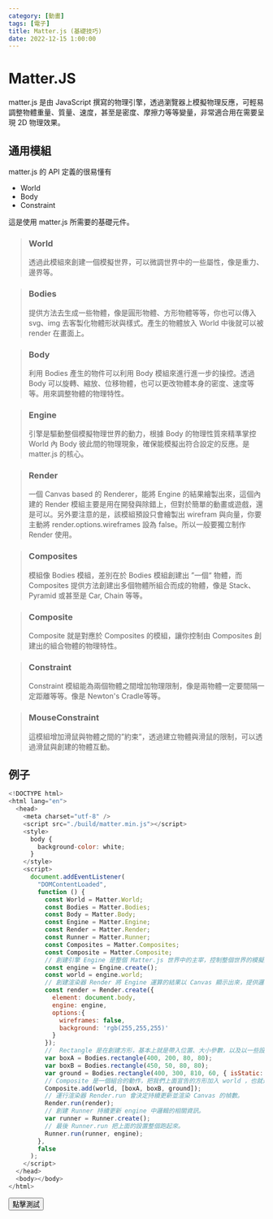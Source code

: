 ```yaml
---
category: [動畫]
tags: [電子]
title: Matter.js (基礎技巧)
date: 2022-12-15 1:00:00
---
```


<style>
  table {
    width: 100%
    }
  td {
    vertical-align: center;
    text-align: center;
  }
  table.inputT{
    margin: 10px;
    width: auto;
    margin-left: auto;
    margin-right: auto;
    border: none;
  }
  input{
    text-align: center;
    padding: 0px 10px;
  }
  iframe{
    width: 100%;
    display: block;
    border-style:none;
    overflow:hidden;
  }
</style>
<script>
function setFrame(id, src){
document.getElementById(id).src="../assets/html/" + src;
}

function basic(){
setFrame("basic","matter/basic.html");
}
</script>


# Matter.JS

matter.js 是由 JavaScript 撰寫的物理引擎，透過瀏覽器上模擬物理反應，可輕易調整物體重量、質量、速度，甚至是密度、摩擦力等等變量，非常適合用在需要呈現 2D 物理效果。

## 通用模組

matter.js 的 API 定義的很易懂有 

 - World
 - Body
 - Constraint

這是使用 matter.js 所需要的基礎元件。

> ### World
> 透過此模組來創建一個模擬世界，可以微調世界中的一些屬性，像是重力、邊界等。

> ### Bodies
> 提供方法去生成一些物體，像是圓形物體、方形物體等等，你也可以傳入 svg、img 去客製化物體形狀與樣式。產生的物體放入 World 中後就可以被 render 在畫面上。

> ### Body
> 利用 Bodies 產生的物件可以利用 Body 模組來進行進一步的操控。透過 Body 可以旋轉、縮放、位移物體，也可以更改物體本身的密度、速度等等。用來調整物體的物理特性。

> ### Engine
> 引擎是驅動整個模擬物理世界的動力，根據 Body 的物理性質來精準掌控 World 內 Body 彼此間的物理現象，確保能模擬出符合設定的反應。是 matter.js 的核心。

> ### Render
>  一個 Canvas based 的 Renderer，能將 Engine 的結果繪製出來，這個內建的 Render 模組主要是用在開發與除錯上，但對於簡單的動畫或遊戲，還是可以。另外要注意的是，該模組預設只會繪製出 wirefram 與向量，你要主動將 render.options.wireframes 設為 false。所以一般要獨立制作 Render 使用。

> ### Composites
> 模組像 Bodies 模組，差別在於 Bodies 模組創建出 ”一個“ 物體，而 Composites 提供方法創建出多個物體所組合而成的物體，像是 Stack、Pyramid 或甚至是 Car, Chain 等等。

> ### Composite
> Composite 就是對應於 Composites 的模組，讓你控制由 Composites 創建出的組合物體的物理特性。

> ### Constraint
> Constraint 模組能為兩個物體之間增加物理限制，像是兩物體一定要間隔一定距離等等。像是 Newton's Cradle等等。

> ### MouseConstraint
> 這模組增加滑鼠與物體之間的”約束”，透過建立物體與滑鼠的限制，可以透過滑鼠與創建的物體互動。


## 例子

``` js
<!DOCTYPE html>
<html lang="en">
  <head>
    <meta charset="utf-8" />
    <script src="./build/matter.min.js"></script>
    <style>
      body {
        background-color: white;
      }
    </style>
    <script>
      document.addEventListener(
        "DOMContentLoaded",
        function () {
          const World = Matter.World;
          const Bodies = Matter.Bodies;
          const Body = Matter.Body;
          const Engine = Matter.Engine;
          const Render = Matter.Render;
          const Runner = Matter.Runner;
          const Composites = Matter.Composites;
          const Composite = Matter.Composite;
          // 創建引擎 Engine 是整個 Matter.js 世界中的主宰，控制整個世界的模擬與更新。
          const engine = Engine.create();
          const world = engine.world;
          // 創建渲染器 Render 將 Engine 運算的結果以 Canvas 顯示出來，提供邏輯處理與顯示的相關模組。
          const render = Render.create({
            element: document.body,
            engine: engine,
            options:{
              wireframes: false,
              background: 'rgb(255,255,255)'
            }
          });
          //  Rectangle 是在創建方形，基本上就是帶入位置、大小參數，以及以一些設置可選選項(如isStatic)等等。
          var boxA = Bodies.rectangle(400, 200, 80, 80);
          var boxB = Bodies.rectangle(450, 50, 80, 80);
          var ground = Bodies.rectangle(400, 300, 810, 60, { isStatic: true });
          // Composite 是一個組合的動作，把我們上面宣告的方形加入 world ，也就是engine中的世界。
          Composite.add(world, [boxA, boxB, ground]);
          // 運行渲染器 Render.run 會決定持續更新並渲染 Canvas 的幀數。
          Render.run(render);
          // 創建 Runner 持續更新 engine 中邏輯的相關資訊。
          var runner = Runner.create();
          // 最後 Runner.run 把上面的設置整個跑起來。
          Runner.run(runner, engine);
        },
        false
      );
    </script>
  </head>
  <body></body>
</html>
```

<div>
<button onclick="basic()">點擊測試</button>
<iframe id="basic" height="300px"></iframe>
</div>




